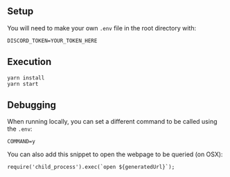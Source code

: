## Setup
You will need to make your own `.env` file in the root directory with:

```
DISCORD_TOKEN=YOUR_TOKEN_HERE
```

## Execution
```
yarn install
yarn start
```

## Debugging
When running locally, you can set a different command to be called using the `.env`:

```
COMMAND=y
```

You can also add this snippet to open the webpage to be queried (on OSX):

```
require('child_process').exec(`open ${generatedUrl}`);
```
